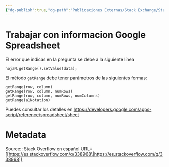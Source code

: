 ```yaml
---
{"dg-publish":true,"dg-path":"Publicaciones Externas/Stack Exchange/Stack Overflow en español/es.stackoverflow.com-338968.md","permalink":"/publicaciones-externas/stack-exchange/stack-overflow-en-espanol/es-stackoverflow-com-338968/","title":"Trabajar con informacion Google Spreadsheet","hide":true,"noteIcon":"default","created":"2024-04-03T12:49:10.627-06:00","updated":"2024-04-05T16:43:56.540-06:00"}
---
```


# Trabajar con informacion Google Spreadsheet

El error que indicas en la pregunta se debe a la siguiente línea

    hojaN.getRange().setValue(data);

El método `getRange` debe tener parámetros de las siguientes formas: 


    getRange(row, column)
    getRange(row, column, numRows)
    getRange(row, column, numRows, numColumns)
    getRange(a1Notation)

Puedes consultar los detalles en https://developers.google.com/apps-script/reference/spreadsheet/sheet

# Metadata
Source:: Stack Overflow en español
URL:: [[https://es.stackoverflow.com/q/338968\|https://es.stackoverflow.com/q/338968]]

